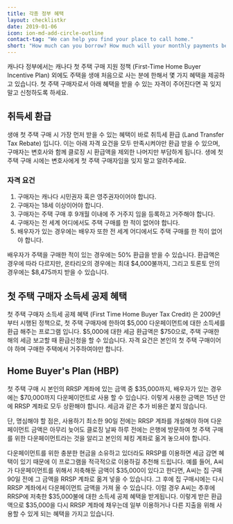 ```yaml
---
title: 각종 정부 혜택
layout: checklistkr
date: 2019-01-06
icon: ion-md-add-circle-outline
contact-tag: "We can help you find your place to call home."
short: "How much can you borrow? How much will your monthly payments be?"
---
```


캐나다 정부에서는 캐나다 첫 주택 구매 지원 정책 (First-Time Home Buyer Incentive Plan) 외에도 주택을 생애 처음으로 사는 분에 한해서 몇 가지 혜택을 제공하고 있습니다. 첫 주택 구매자로서 아래 혜택을 받을 수 있는 자격이 주어진다면 꼭 잊지 말고 신청하도록 하세요.

## 취득세 환급

생애 첫 주택 구매 시 가장 먼저 받을 수 있는 혜택이 바로 취득세 환급 (Land Transfer Tax Rebate) 입니다. 이는 아래 자격 요건을 모두 만족시켜야만 환급 받을 수 있으며, 구매자는 변호사와 함께 클로징 시 환급액을 제외한 나머지만 부담하게 됩니다. 생에 첫 주택 구매 시에는 변호사에게 첫 주택 구매자임을 잊지 말고 알려주세요.

### 자격 요건

1.  구매자는 캐나다 시민권자 혹은 영주권자이어야 합니다.
2.  구매자는 18세 이상이어야 합니다.
3.  구매자는 주택 구매 후 9개월 이내에 주 거주지 임을 등록하고 거주해야 합니다.
4.  구매자는 전 세계 어디에서도 주택 구매를 한 적이 없어야 합니다.
5.  배우자가 있는 경우에는 배우자 또한 전 세계 어디에서도 주택 구매를 한 적이 없어야 합니다.

배우자가 주택을 구매한 적이 있는 경우에는 50% 환급을 받을 수 있습니다. 환급액은 경우에 따라 다르지만, 온타리오의 경우에는 최대 $4,000불까지, 그리고 토론토 안의 경우에는 $8,475까지 받을 수 있습니다.

## 첫 주택 구매자 소득세 공제 혜택

첫 주택 구매자 소득세 공제 혜택 (First Time Home Buyer Tax Credit) 은 2009년부터 시행된 정책으로, 첫 주택 구매자에 한하여 $5,000 다운페이먼트에 대한 소득세를 환급 해주는 프로그램 입니다. $5,000에 대한 세금 환급액은 $750으로, 주택 구매한 해의 세금 보고할 때 환급신청을 할 수 있습니다. 자격 요건은 본인의 첫 주택 구매이어야 하며 구매한 주택에서 거주하여야만 합니다.

## Home Buyer's Plan (HBP)

첫 주택 구매 시 본인의 RRSP 계좌에 있는 금액 중 $35,000까지, 배우자가 있는 경우에는 $70,000까지 다운페이먼트로 사용 할 수 있습니다. 이렇게 사용한 금액은 15년 안에 RRSP 계좌로 모두 상환해야 합니다. 세금과 같은 추가 비용은 붙지 않습니다.

단, 명심해야 할 점은, 사용하기 최소한 90일 전에는 RRSP 계좌를 개설해야 하며 다운페이먼트 금액은 아무리 늦어도 클로징 날짜 하루 전에는 은행에 방문하여 첫 주택 구매를 위한 다운페이먼트라는 것을 알리고 본인의 체킹 계좌로 옮겨 놓으셔야 합니다.

다운페이먼트를 위한 충분한 현금을 소유하고 있더라도 RRSP를 이용하면 세금 감면 혜택이 있기 때문에 이 프로그램을 적극적으로 이용하길 추천해 드립니다. 예를 들어, A씨가 다운페이먼트를 위해서 저축해둔 금액이 $35,000이 있다고 한다면, A씨는 집 구매 90일 전에 그 금액을 RRSP 계좌로 옮겨 넣을 수 있습니다. 그 후에 집 구매시에는 다시 RRSP 계좌에서 다운페이먼트 금액을 가져 올 수 있습니다. 이럴 경우 A씨는 추후에 RRSP에 저축한 $35,000불에 대한 소득세 공제 혜택을 받게됩니다. 이렇게 받은 환급액으로 $35,000을 다시 RRSP 계좌에 채우는데 일부 이용하거나 다른 지출을 위해 사용할 수 있게 되는 혜택을 가지고 있습니다.
